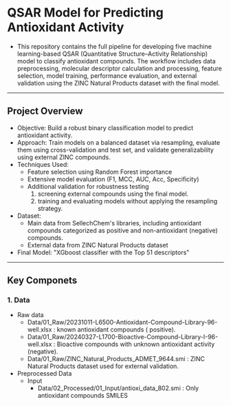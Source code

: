 # QSAR Model for Predicting Antioxidant Activity
- This repository contains the full pipeline for developing five machine learning-based QSAR (Quantitative Structure–Activity Relationship) model to classify antioxidant compounds. The workflow includes data preprocessing, molecular descriptor calculation and processing, feature selection, model training, performance evaluation, and external validation using the ZINC Natural Products dataset with the final model.
---

##  Project Overview
- Objective: Build a robust binary classification model to predict antioxidant activity.
- Approach: Train models on a balanced dataset via resampling, evaluate them using cross-validation and test set, and validate generalizability using external ZINC compounds.
- Techniques Used:
  - Feature selection using Random Forest importance
  - Extensive model evaluation (F1, MCC, AUC, Acc, Specificity)
  - Additional validation for robustness testing
    1. screening external compounds using the final model.
    2. training and evaluating models without applying the resampling strategy.
- Dataset:
  - Main data from SellechChem's libraries, including antioxidant compounds categorized as positive and non-antioxidant (negative) compounds.
  - External data from ZINC Natural Products dataset
- Final Model: "XGboost classifier with the Top 51 descriptors"  
---

## Key Componets
### 1. Data
   - Raw data
       - Data/01_Raw/20231011-L6500-Antioxidant-Compound-Library-96-well.xlsx : known antioxidant compounds ( positive).
       - Data/01_Raw/20240327-L1700-Bioactive-Compound-Library-I-96-well.xlsx : Bioactive compounds with unknown antioxidant activity (negative).
       - Data/01_Raw/ZINC_Natural_Products_ADMET_9644.smi : ZINC Natural Products dataset used for external validation.
   - Preprocessed Data
       - Input
         - Data/02_Processed/01_Input/antioxi_data_802.smi : Only antioxidant compounds SMILES
